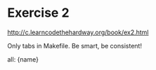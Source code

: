 Exercise 2
==========
<http://c.learncodethehardway.org/book/ex2.html>


Only tabs in Makefile. Be smart, be consistent!

all: {name}


